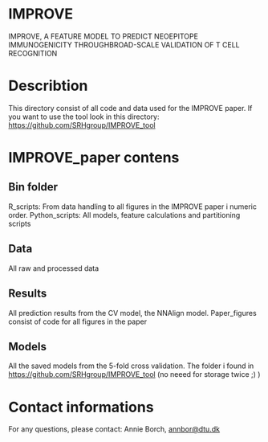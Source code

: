 # IMPROVE
IMPROVE, A FEATURE MODEL TO PREDICT NEOEPITOPE IMMUNOGENICITY THROUGHBROAD-SCALE VALIDATION OF T CELL RECOGNITION

# Describtion
This directory consist of all code and data used for the IMPROVE paper. 
If you want to use the tool look in this directory: https://github.com/SRHgroup/IMPROVE_tool

# IMPROVE_paper contens

## Bin folder 
R_scripts: From data handling to all figures in the IMPROVE paper i numeric order.
Python_scripts: All models, feature calculations and partitioning scripts 


## Data
All raw and processed data 

## Results
All prediction results from the CV model, the NNAlign model.
Paper_figures consist of code for all figures in the paper 

## Models 
All the saved models from the 5-fold cross validation. The folder i found in https://github.com/SRHgroup/IMPROVE_tool (no neeed for storage twice ;) ) 


# Contact informations
For any questions, please contact: Annie Borch, annbor@dtu.dk

